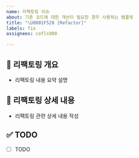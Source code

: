 ```yaml
---
name: 리팩토링 이슈
about: 기존 코드에 대한 개선이 필요한 경우 사용하는 템플릿
title: "\U0001F528 [Refactor]"
labels: fix
assignees: cofls980

---
```


## 🔨 리팩토링 개요

- 리팩토링 내용 요약 설명

## 📝 리팩토링 상세 내용

- 리팩토링 관련 상세 내용 작성

## ✅ TODO

- [ ] TODO

